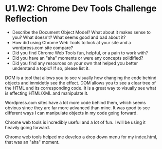 # U1.W2: Chrome Dev Tools Challenge Reflection

* Describe the Document Object Model? What about it makes sense to you? What doesn't? What seems good and bad about it?
* How did using Chrome Web Tools to look at your site and a wordpress.com site compare?
* Did you find Chrome Web Tools fun, helpful, or a pain to work with?
* Did you have an "aha" moments or were any concepts solidified?
* Did you find any resources on your own that helped you better understand a topic? If so, please list it.

DOM is a tool that allows you to see visually how changing the code behind objects and immidetly see the effect. DOM allows you to see a clear tree of the HTML and its corresponding code. It is a great way to visually see what is effecting HTML/XML and manipulate it.

Wordpress.com sites have a lot more code behind them, which seems obvious since they are far more advanced than mine. It was good to see different ways I can manipulate objects in my code going forward. 

Chrome web tools is incredibly useful and a lot of fun. I will be using it heavily going forward.

Chrome web tools helped me develop a drop down menu for my index.html, that was an "aha" moment.
